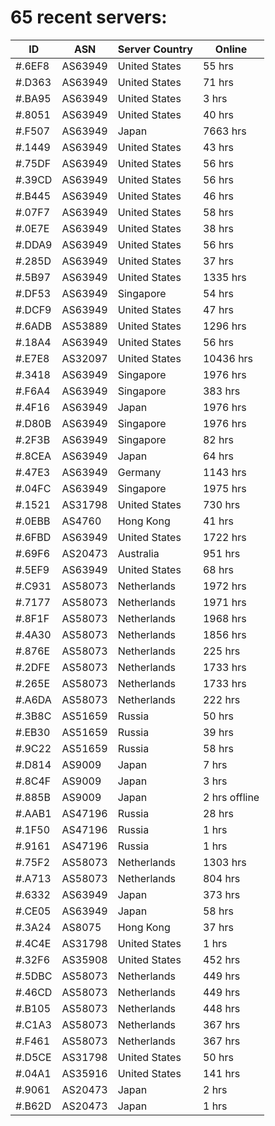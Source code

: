 # 65 recent servers:

| ID | ASN | Server Country | Online |
| ------ | ------ | ------ | ------ |
| #.6EF8 | AS63949 | United States | 55 hrs |
| #.D363 | AS63949 | United States | 71 hrs |
| #.BA95 | AS63949 | United States | 3 hrs |
| #.8051 | AS63949 | United States | 40 hrs |
| #.F507 | AS63949 | Japan | 7663 hrs |
| #.1449 | AS63949 | United States | 43 hrs |
| #.75DF | AS63949 | United States | 56 hrs |
| #.39CD | AS63949 | United States | 56 hrs |
| #.B445 | AS63949 | United States | 46 hrs |
| #.07F7 | AS63949 | United States | 58 hrs |
| #.0E7E | AS63949 | United States | 38 hrs |
| #.DDA9 | AS63949 | United States | 56 hrs |
| #.285D | AS63949 | United States | 37 hrs |
| #.5B97 | AS63949 | United States | 1335 hrs |
| #.DF53 | AS63949 | Singapore | 54 hrs |
| #.DCF9 | AS63949 | United States | 47 hrs |
| #.6ADB | AS53889 | United States | 1296 hrs |
| #.18A4 | AS63949 | United States | 56 hrs |
| #.E7E8 | AS32097 | United States | 10436 hrs |
| #.3418 | AS63949 | Singapore | 1976 hrs |
| #.F6A4 | AS63949 | Singapore | 383 hrs |
| #.4F16 | AS63949 | Japan | 1976 hrs |
| #.D80B | AS63949 | Singapore | 1976 hrs |
| #.2F3B | AS63949 | Singapore | 82 hrs |
| #.8CEA | AS63949 | Japan | 64 hrs |
| #.47E3 | AS63949 | Germany | 1143 hrs |
| #.04FC | AS63949 | Singapore | 1975 hrs |
| #.1521 | AS31798 | United States | 730 hrs |
| #.0EBB | AS4760 | Hong Kong | 41 hrs |
| #.6FBD | AS63949 | United States | 1722 hrs |
| #.69F6 | AS20473 | Australia | 951 hrs |
| #.5EF9 | AS63949 | United States | 68 hrs |
| #.C931 | AS58073 | Netherlands | 1972 hrs |
| #.7177 | AS58073 | Netherlands | 1971 hrs |
| #.8F1F | AS58073 | Netherlands | 1968 hrs |
| #.4A30 | AS58073 | Netherlands | 1856 hrs |
| #.876E | AS58073 | Netherlands | 225 hrs |
| #.2DFE | AS58073 | Netherlands | 1733 hrs |
| #.265E | AS58073 | Netherlands | 1733 hrs |
| #.A6DA | AS58073 | Netherlands | 222 hrs |
| #.3B8C | AS51659 | Russia | 50 hrs |
| #.EB30 | AS51659 | Russia | 39 hrs |
| #.9C22 | AS51659 | Russia | 58 hrs |
| #.D814 | AS9009 | Japan | 7 hrs |
| #.8C4F | AS9009 | Japan | 3 hrs |
| #.885B | AS9009 | Japan | 2 hrs offline |
| #.AAB1 | AS47196 | Russia | 28 hrs |
| #.1F50 | AS47196 | Russia | 1 hrs |
| #.9161 | AS47196 | Russia | 1 hrs |
| #.75F2 | AS58073 | Netherlands | 1303 hrs |
| #.A713 | AS58073 | Netherlands | 804 hrs |
| #.6332 | AS63949 | Japan | 373 hrs |
| #.CE05 | AS63949 | Japan | 58 hrs |
| #.3A24 | AS8075 | Hong Kong | 37 hrs |
| #.4C4E | AS31798 | United States | 1 hrs |
| #.32F6 | AS35908 | United States | 452 hrs |
| #.5DBC | AS58073 | Netherlands | 449 hrs |
| #.46CD | AS58073 | Netherlands | 449 hrs |
| #.B105 | AS58073 | Netherlands | 448 hrs |
| #.C1A3 | AS58073 | Netherlands | 367 hrs |
| #.F461 | AS58073 | Netherlands | 367 hrs |
| #.D5CE | AS31798 | United States | 50 hrs |
| #.04A1 | AS35916 | United States | 141 hrs |
| #.9061 | AS20473 | Japan | 2 hrs |
| #.B62D | AS20473 | Japan | 1 hrs |

